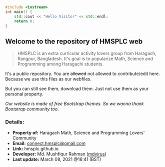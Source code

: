 ```cpp
#include <iostream>
int main() {
    std::cout << "Hello Visitor" << std::endl;
    return 0;
}
```
## Welcome to the repository of HMSPLC web
> HMSPLC is an extra curricular activity lovers group from Haragach, Rangpur, Bangladesh. It's goal is to popularize Math, Science and Programming among Haragachi students.

It's a public repository. You are ~~allowed~~ not allowed to contribute/edit here. Because we use this files as our webfiles.

But you can still see them, download them. Just not use them as your personal property.

_Our website is made of free Bootstrap themes. So we wanna thank Bootstrap community too._

### Details:
- **Property of:** Haragach Math, Science and Programming Lovers' Community
- **Email:** connect.hmsplc@gmail.com
- **Link:** hmsplc.github.io
- **Developer:** Md. Mushfiqur Rahman ([mdvirus](https://mdvirus.github.io))
- **Last update:** March 08, 2021 @16:41 (BST)
